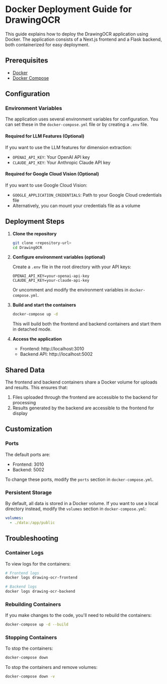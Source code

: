 # Docker Deployment Guide for DrawingOCR

This guide explains how to deploy the DrawingOCR application using Docker. The application consists of a Next.js frontend and a Flask backend, both containerized for easy deployment.

## Prerequisites

- [Docker](https://docs.docker.com/get-docker/)
- [Docker Compose](https://docs.docker.com/compose/install/)

## Configuration

### Environment Variables

The application uses several environment variables for configuration. You can set these in the `docker-compose.yml` file or by creating a `.env` file.

#### Required for LLM Features (Optional)

If you want to use the LLM features for dimension extraction:

- `OPENAI_API_KEY`: Your OpenAI API key
- `CLAUDE_API_KEY`: Your Anthropic Claude API key

#### Required for Google Cloud Vision (Optional)

If you want to use Google Cloud Vision:

- `GOOGLE_APPLICATION_CREDENTIALS`: Path to your Google Cloud credentials file
- Alternatively, you can mount your credentials file as a volume

## Deployment Steps

1. **Clone the repository**

   ```bash
   git clone <repository-url>
   cd DrawingOCR
   ```

2. **Configure environment variables (optional)**

   Create a `.env` file in the root directory with your API keys:

   ```
   OPENAI_API_KEY=your-openai-api-key
   CLAUDE_API_KEY=your-claude-api-key
   ```

   Or uncomment and modify the environment variables in `docker-compose.yml`.

3. **Build and start the containers**

   ```bash
   docker-compose up -d
   ```

   This will build both the frontend and backend containers and start them in detached mode.

4. **Access the application**

   - Frontend: http://localhost:3010
   - Backend API: http://localhost:5002

## Shared Data

The frontend and backend containers share a Docker volume for uploads and results. This ensures that:

1. Files uploaded through the frontend are accessible to the backend for processing
2. Results generated by the backend are accessible to the frontend for display

## Customization

### Ports

The default ports are:
- Frontend: 3010
- Backend: 5002

To change these ports, modify the `ports` section in `docker-compose.yml`.

### Persistent Storage

By default, all data is stored in a Docker volume. If you want to use a local directory instead, modify the `volumes` section in `docker-compose.yml`:

```yaml
volumes:
  - ./data:/app/public
```

## Troubleshooting

### Container Logs

To view logs for the containers:

```bash
# Frontend logs
docker logs drawing-ocr-frontend

# Backend logs
docker logs drawing-ocr-backend
```

### Rebuilding Containers

If you make changes to the code, you'll need to rebuild the containers:

```bash
docker-compose up -d --build
```

### Stopping Containers

To stop the containers:

```bash
docker-compose down
```

To stop the containers and remove volumes:

```bash
docker-compose down -v
